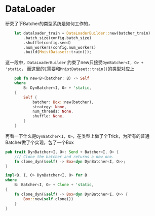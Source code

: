 # DataLoader
研究了下Batcher的类型系统是如何工作的，

```rust
    let dataloader_train = DataLoaderBuilder::new(batcher_train)
        .batch_size(config.batch_size)
        .shuffle(config.seed)
        .num_workers(config.num_workers)
        .build(MnistDataset::train());
```

这一段中，`DataLoaderBuilder` 约束了new只接受`DynBatcher<I, O> + 'static`，
而这里的`I`需要和`MnistDataset::train()`的类型对应上
```rust
    pub fn new<B>(batcher: B) -> Self
    where
        B: DynBatcher<I, O> + 'static,
    {
        Self {
            batcher: Box::new(batcher),
            strategy: None,
            num_threads: None,
            shuffle: None,
        }
    }
```

再看一下什么是`DynBatcher<I, O>`，在类型上做了个Trick，为所有的普通Batcher做了个实现，包了一个Box
```rust
pub trait DynBatcher<I, O>: Send + Batcher<I, O> {
    /// Clone the batcher and returns a new one.
    fn clone_dyn(&self) -> Box<dyn DynBatcher<I, O>>;
}

impl<B, I, O> DynBatcher<I, O> for B
where
    B: Batcher<I, O> + Clone + 'static,
{
    fn clone_dyn(&self) -> Box<dyn DynBatcher<I, O>> {
        Box::new(self.clone())
    }
}

```